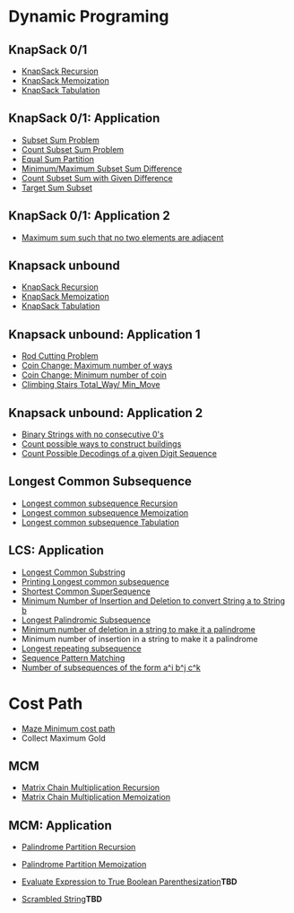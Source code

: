 
# Dynamic Programing

## KnapSack 0/1
- [KnapSack Recursion](./knapsack0_1/Knapsack_recursion.java)
- [KnapSack Memoization](./knapsack0_1/Knapsack_memoization.java)
- [KnapSack Tabulation](./knapsack0_1/Knapsack_tabulation.java)

## KnapSack 0/1: Application
- [Subset Sum Problem](./knapsack0_1/subset_sum_tabulation.java)
- [Count Subset Sum Problem](./knapsack0_1/count_subset_sum.java)
- [Equal Sum Partition](./knapsack0_1/EqualPartitionSum.java)
- [Minimum/Maximum Subset Sum Difference](./knapsack0_1/MinimumSubsetSumDifference.java)
- [Count Subset Sum with Given Difference](./knapsack0_1/CountSubsetDiff.java)
- [Target Sum Subset](./knapsack0_1/TargetSum.java)

## KnapSack 0/1: Application 2
- [Maximum sum such that no two elements are adjacent](./knapsack0_1/NonAdjMax.java)

## Knapsack unbound
- [KnapSack Recursion](./unbounded_knapsack/Knapsack_recursion.java)
- [KnapSack Memoization](./unbounded_knapsack/knapsack_memoization.java)
- [KnapSack Tabulation](./unbounded_knapsack/knapsack_tabulation.java)

## Knapsack unbound: Application 1
- [Rod Cutting Problem](./unbounded_knapsack/rod_cutting.java)
- [Coin Change: Maximum number of ways](./unbounded_knapsack/coin_change_ways.java)
- [Coin Change: Minimum number of coin](./unbounded_knapsack/coin_change_min.java)
- [Climbing Stairs Total_Way/ Min_Move](./unbounded_knapsack/ClimbingStairs.java)

## Knapsack unbound: Application 2
- [Binary Strings with no consecutive 0's](./unbounded_knapsack/CountBinary.java)
- [Count possible ways to construct buildings](./unbounded_knapsack/CountBuilding.java)
- [Count Possible Decodings of a given Digit Sequence](./unbounded_knapsack/CountDecoding.java)

## Longest Common Subsequence
- [Longest common subsequence Recursion](./LCS/longest_common_sub_recur.java)
- [Longest common subsequence Memoization](./LCS/longest_common_sub_memo.java)
- [Longest common subsequence Tabulation](./LCS/longest_common_subseq_tabulation.java)

## LCS: Application
- [Longest Common Substring](./LCS/long_common_substring.java)
- [Printing Longest common subsequence](./LCS/print_LC_subseq.java)
- [Shortest Common SuperSequence](./LCS/sort_common_superseq.java)
- [Minimum Number of Insertion and Deletion to convert String a to String b](./LCS/convert_a_to_b.java)
- [Longest Palindromic Subsequence](./LCS/longest_palen_sub.java)
- [Minimum number of deletion in a string to make it a palindrome](./LCS/min_delete_to_pal.java)
- Minimum number of insertion in a string to make it a palindrome
- [Longest repeating subsequence](./LCS/long_reapeat_subseq.java)
- [Sequence Pattern Matching](./LCS/SequencePatternMatching.java)
- [Number of subsequences of the form a^i b^j c^k](./LCS/CountABCSeq.java)

# Cost Path
- [Maze Minimum cost path](./Path/MazeMinCost.java)
- Collect Maximum Gold

## MCM
- [Matrix Chain Multiplication Recursion](./MCM/MCMRecursion.java)
- [Matrix Chain Multiplication Memoization](./MCM/MCMMemoization.java)

## MCM: Application
- [Palindrome Partition Recursion](./MCM/PalindromePartitionRecursion.java)
- [Palindrome Partition Memoization](./MCM/PalindromePartitionMemoization.java)



- [Evaluate Expression to True Boolean Parenthesization](./MCM/BooleanParenthesis.java)**TBD**
- [Scrambled String](./MCM/ScrambledString.java)**TBD**
